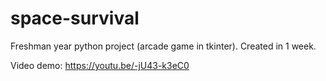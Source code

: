# space-survival
Freshman year python project (arcade game in tkinter). Created in 1 week.

Video demo: https://youtu.be/-jU43-k3eC0
